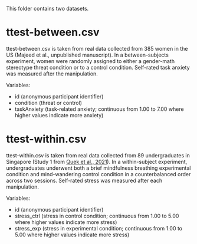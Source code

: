 This folder contains two datasets.

# ttest-between.csv

ttest-between.csv is taken from real data collected from 385 women in the US (Majeed et al., unpublished manuscript). In a between-subjects experiment, women were randomly assigned to either a gender-math stereotype threat condition or to a control condition. Self-rated task anxiety was measured after the manipulation.

Variables:
  * id (anonymous participant identifier)
  * condition (threat or control)
  * taskAnxiety (task-related anxiety; continuous from 1.00 to 7.00 where higher values indicate more anxiety)

# ttest-within.csv

ttest-within.csv is taken from real data collected from 89 undergraduates in Singapore (Study 1 from [Quek et al., 2021](https://www.ncbi.nlm.nih.gov/pmc/articles/PMC7911752/)). In a within-subject experiment, undergraduates underwent both a brief mindfulness breathing experimental condition and mind-wandering control condition in a counterbalanced order across two sessions. Self-rated stress was measured after each manipulation.

Variables:
  * id (anonymous participant identifier)
  * stress_ctrl (stress in control condition; continuous from 1.00 to 5.00 where higher values indicate more stress)
  * stress_exp (stress in experimental condition; continuous from 1.00 to 5.00 where higher values indicate more stress)
